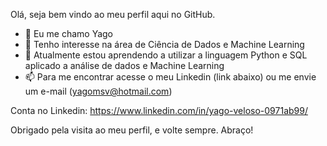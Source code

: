 Olá, seja bem vindo ao meu perfil aqui no GitHub.
- 👋 Eu me chamo Yago
- 👀 Tenho interesse na área de Ciência de Dados e Machine Learning 
- 🌱 Atualmente estou aprendendo a utilizar a linguagem Python e SQL aplicado a análise de dados e Machine Learning
- 📫 Para me encontrar acesse o meu Linkedin (link abaixo) ou me envie um e-mail (yagomsv@hotmail.com)

Conta no Linkedin: https://www.linkedin.com/in/yago-veloso-0971ab99/

Obrigado pela visita ao meu perfil, e volte sempre.
Abraço!
